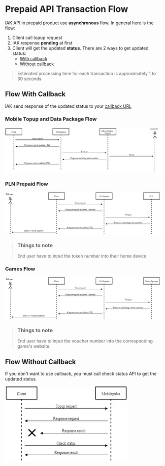 # Prepaid API Transaction Flow

IAK API in prepaid product use **asynchronous** flow. 
In general here is the flow: 
  1. Client call topup request
  2. IAK response **pending** at first
  3. Client will get the updated **status**. There are 2 ways to get updated status:
      - [With callback](#flow-with-callback)
      - [Without callback](#flow-without-callback)

<!-- theme: info -->

> Estimated processing time for each transaction is approximately 1 to 30 seconds

## Flow With Callback

IAK send response of the updated status to your [callback URL]()

### Mobile Topup and Data Package Flow

![Mobile Topup and Data Package Flow](../../assets/images/prepaid-flow/mobile-topup-and-data-flow.jpg)

### PLN Prepaid Flow

![PLN Prepaid Flow](../../assets/images/prepaid-flow/pln-flow.jpg)

<!-- theme: info -->

> ### Things to note
>
> End user have to input the token number into their home device

### Games Flow

![Games Flow](../../assets/images/prepaid-flow/games-flow.jpg)

<!-- theme: info -->

> ### Things to note
>
> End user have to input the voucher number into the corresponding game's website.

## Flow Without Callback

If you don't want to use callback, you must call check status API to get the updated status.

![Flow tiwhout Callback](../../assets/images/prepaid-flow/without-callback-flow.jpg)